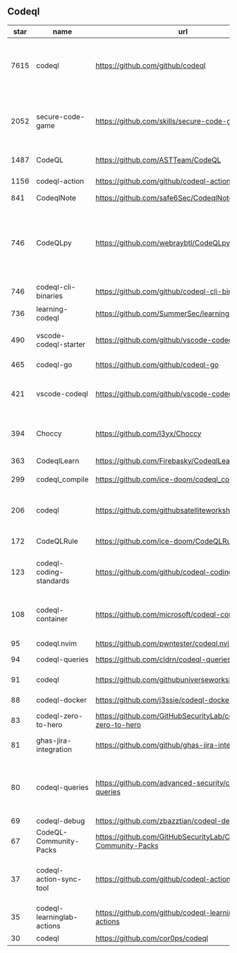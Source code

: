 ## Codeql
|star|name|url|des|
|---|---|---|---|
|7615|codeql|https://github.com/github/codeql|CodeQL: the libraries and queries that power security researchers around the world, as well as code scanning in GitHub Advanced Security|
|2052|secure-code-game|https://github.com/skills/secure-code-game|A GitHub Security Lab initiative, providing an in-repo learning experience, where learners secure intentionally vulnerable code.|
|1487|CodeQL|https://github.com/ASTTeam/CodeQL|《深入理解CodeQL》Finding vulnerabilities with CodeQL.|
|1156|codeql-action|https://github.com/github/codeql-action|Actions for running CodeQL analysis|
|841|CodeqlNote|https://github.com/safe6Sec/CodeqlNote|Codeql学习笔记|
|746|CodeQLpy|https://github.com/webraybtl/CodeQLpy|CodeQLpy是一款基于CodeQL实现的半自动化代码审计工具，目前仅支持java语言。实现从源码反编译，数据库生成，脆弱性发现的全过程，可以辅助代码审计人员快速定位源码可能存在的漏洞。|
|746|codeql-cli-binaries|https://github.com/github/codeql-cli-binaries|Binaries for the CodeQL CLI|
|736|learning-codeql|https://github.com/SummerSec/learning-codeql|CodeQL Java 全网最全的中文学习资料|
|490|vscode-codeql-starter|https://github.com/github/vscode-codeql-starter|Starter workspace to use with the CodeQL extension for Visual Studio Code.|
|465|codeql-go|https://github.com/github/codeql-go|The CodeQL extractor and libraries for Go.|
|421|vscode-codeql|https://github.com/github/vscode-codeql|An extension for Visual Studio Code that adds rich language support for CodeQL|
|394|Choccy|https://github.com/l3yx/Choccy|GitHub项目监控 && CodeQL自动扫描   (GitHub project monitoring && CodeQL automatic analysis)|
|363|CodeqlLearn|https://github.com/Firebasky/CodeqlLearn|记录学习codeql的过程|
|299|codeql_compile|https://github.com/ice-doom/codeql_compile|自动反编译闭源应用，创建codeql数据库|
|206|codeql|https://github.com/githubsatelliteworkshops/codeql|GitHub Satellite 2020 workshops on finding security vulnerabilities with CodeQL for Java/JavaScript.|
|172|CodeQLRule|https://github.com/ice-doom/CodeQLRule|个人使用CodeQL编写的一些规则|
|123|codeql-coding-standards|https://github.com/github/codeql-coding-standards|This repository contains CodeQL queries and libraries which support various Coding Standards.|
|108|codeql-container|https://github.com/microsoft/codeql-container|Prepackaged and precompiled github codeql container for rapid analysis, deployment and development.|
|95|codeql.nvim|https://github.com/pwntester/codeql.nvim|CodeQL plugin for Neovim|
|94|codeql-queries|https://github.com/cldrn/codeql-queries|My CodeQL queries collection|
|91|codeql|https://github.com/githubuniverseworkshops/codeql|CodeQL workshops for GitHub Universe|
|88|codeql-docker|https://github.com/j3ssie/codeql-docker|Ready to use docker image for CodeQL|
|83|codeql-zero-to-hero|https://github.com/GitHubSecurityLab/codeql-zero-to-hero|CodeQL zero to hero blog post series challenges|
|81|ghas-jira-integration|https://github.com/github/ghas-jira-integration|Synchronize GitHub Code Scanning alerts to Jira issues|
|80|codeql-queries|https://github.com/advanced-security/codeql-queries|[Deprecated] GitHub's Field Team's CodeQL Custom Queries, Suites, and Configurations. See GitHubSecurityLab/CodeQL-Community-Packs instead|
|69|codeql-debug|https://github.com/zbazztian/codeql-debug||
|67|CodeQL-Community-Packs|https://github.com/GitHubSecurityLab/CodeQL-Community-Packs|Collection of community-driven CodeQL query, library and extension packs|
|37|codeql-action-sync-tool|https://github.com/github/codeql-action-sync-tool|A tool for syncing the CodeQL Action from GitHub.com to GitHub Enterprise Server, including copying the CodeQL bundle.|
|35|codeql-learninglab-actions|https://github.com/github/codeql-learninglab-actions|Actions and Images for use in Learning Lab courses for CodeQL|
|30|codeql|https://github.com/cor0ps/codeql|收集规则|